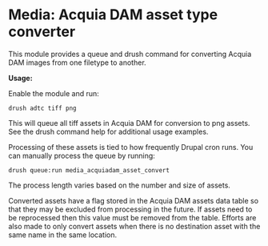 # Media: Acquia DAM asset type converter

This module provides a queue and drush command for converting Acquia DAM images from one filetype to another. 

**Usage:**

Enable the module and run:

    drush adtc tiff png

This will queue all tiff assets in Acquia DAM for conversion to png assets. See the drush command help for additional usage examples.

Processing of these assets is tied to how frequently Drupal cron runs. You can manually process the queue by running:

    drush queue:run media_acquiadam_asset_convert

The process length varies based on the number and size of assets.

Converted assets have a flag stored in the Acquia DAM assets data table so that they may be excluded from processing in the future. If assets need to be reprocessed then this value must be removed from the table. Efforts are also made to only convert assets when there is no destination asset with the same name in the same location.